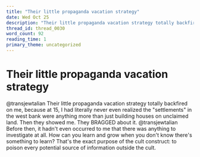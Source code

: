 ```yaml
---
title: "Their little propaganda vacation strategy"
date: Wed Oct 25
description: "Their little propaganda vacation strategy totally backfired on me, because at 15, I had literally never even realized the 'settlements' in the west bank were..."
thread_id: thread_0030
word_count: 92
reading_time: 1
primary_theme: uncategorized
---
```


# Their little propaganda vacation strategy

@transjewtalian Their little propaganda vacation strategy totally backfired on me, because at 15, I had literally never even realized the "settlements" in the west bank were anything more than just building houses on unclaimed land. Then they showed me. They BRAGGED about it. @transjewtalian Before then, it hadn't even occurred to me that there was anything to investigate at all. How can you learn and grow when you don't know there's something to learn? That's the exact purpose of the cult construct: to poison every potential source of information outside the cult.